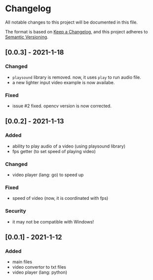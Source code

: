 # Changelog
All notable changes to this project will be documented in this file.

The format is based on [Keep a Changelog](https://keepachangelog.com/en/1.0.0/),
and this project adheres to [Semantic Versioning](https://semver.org/spec/v2.0.0.html).

## [0.0.3] - 2021-1-18
### Changed
- `playsound` library is removed. now, it uses `play` to run audio file.
- a new lighter input video example is now availabe.
### Fixed
- issue #2 fixed. opencv version is now corrected.

## [0.0.2] - 2021-1-13
### Added
- ability to play audio of a video (using playsound library)
- fps getter (to set speed of playing video)
### Changed
- video player (lang: go) to speed up
### Fixed
- speed of video (now, it is coordinated with fps)
### Security
- it may not be compatible with Windows!

## [0.0.1] - 2021-1-12
### Added
- main files
- video convertor to txt files
- video player (lang: python)
